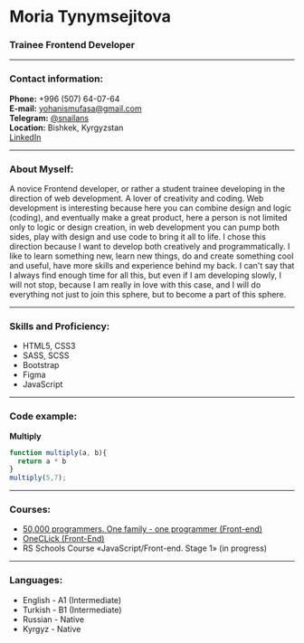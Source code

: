 # Moria Tynymsejitova

### Trainee Frontend Developer

---

### Contact information:

**Phone:** +996 (507) 64-07-64\
**E-mail:** yohanismufasa@gmail.com\
**Telegram:** [@snailans](https://t.me/snailans)\
**Location:** Bishkek, Kyrgyzstan\
[LinkedIn](https://www.linkedin.com/in/moriah-t-0b56a520b/)

---

### About Myself:

A novice Frontend developer, or rather a student trainee developing in the direction of web development. A lover of creativity and coding.
Web development is interesting because here you can combine design and logic (coding), and eventually make a great product, here a person is not 
limited only to logic or design creation, in web development you can pump both sides, play with design and use code to bring it all to life. 
I chose this direction because I want to develop both creatively and programmatically.  I like to learn something new, learn new things, do and create something cool and useful, have more skills and experience behind my back. I can't say that I always find enough time for all this, but even if I am developing slowly, I will not stop, because I am really in love with this case, and I will do everything not just to join this sphere, but to become a part of this sphere.

---

### Skills and Proficiency:

- HTML5, CSS3
- SASS, SCSS
- Bootstrap
- Figma
- JavaScript


---

### Code example:

**Multiply**


```javascript
function multiply(a, b){
  return a * b
}
multiply(5,7);
```

---

### Courses:

- [50,000 programmers. One family - one programmer (Front-end)](https://programmer.kg/en1)
- [OneCLick (Front-End)](https://one-click.pro/)
- RS Schools Course «JavaScript/Front-end. Stage 1» (in progress)

---

### Languages:

- English \- A1 (Intermediate)
- Turkish \- B1 (Intermediate)
- Russian \- Native
- Kyrgyz \- Native
